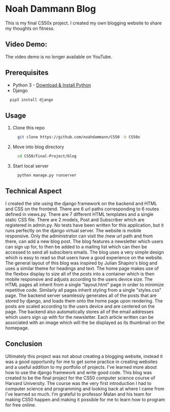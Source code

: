 # Noah Dammann Blog

This is my final CS50x project. I created my own blogging website to share my thoughts on fitness. 

## Video Demo:

The video demo is no longer available on YouTube.

## Prerequisites

  - Python 3 - [Download & Install Python](https://www.python.org/downloads/)
  - Django
  ```sh
    pip3 install django
  ```

## Usage 

1. Clone this repo
   ```sh
     git clone https://github.com/noahdammann/CS50 -b CS50x
   ```
2. Move into blog directory
   ```sh
     cd CS50/Final-Project/blog
   ```
3. Start local server
   ```sh
     python manage.py runserver
   ```

## Technical Aspect

I created the site using the django framework on the backend and HTML and CSS on the frontend. There are 6 url paths corresponding to 6 routes defined in views.py. There are 7 different HTML templates and a single static CSS file. There are 2 models, Post and Subscriber which are registered in admin.py. No tests have been written for this application, but it runs perfectly on the django virtual server. The website is mobile responsive. Only the administrator can visit the /new url path and from there, can add a new blog post. The blog features a newsletter which users can sign up for, to then be added to a mailing list which can then be accessed to send all subscibers emails. The blog uses a very simple design which is easy to read so that users have a good experience on the website. The general layout of this blog was inspired by Julian Shapiro's blog and uses a similar theme for headings and text. The home page makes use of the flexbox display to size all of the posts into a container which is then mobile responsive and adjusts according to the users device size. The HTML pages all inherit from a single "layout.html" page in order to minimize repetitive code. Similarly all pages inherit styling from a single "styles.css" page. The backend server seamlessly generates all of the posts that are stored by django, and loads them onto the home page upon rendering. The posts are scaled according to the users device and are centered on the page. The backend also automatically stores all of the email addresses which users sign up with for the newsletter. Each article written can be associated with an image which will the be displayed as its thumbnail on the homepage. 

## Conclusion

Ultimately this project was not about creating a blogging website, instead it was a good opportunity for me to get some practice in creating websites and a useful addition to my portfolio of projects. I've learned more about how to use the django framework and write good code. This blog was created to be the final project for the CS50 computer science course of Harvard University. The course was the very first introduction I had to computer science and programming and looking back at where I came from I've learned so much. I'm grateful to professor Malan and his team for making CS50 happen and making it possible for me to learn how to program for free online. 
